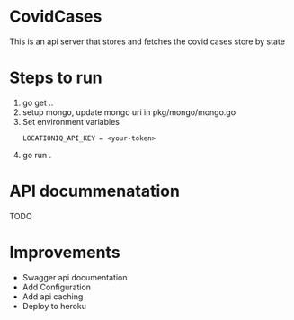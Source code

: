# CovidCases
This is an api server that stores and fetches the covid cases store by state

# Steps to run
1. go get ..
2. setup mongo, update mongo uri in pkg/mongo/mongo.go
3. Set environment variables
    ```
    LOCATIONIQ_API_KEY = <your-token>
    ```
5. go run . 

# API docummenatation
TODO



# Improvements
 * Swagger api documentation
 * Add Configuration 
 * Add api caching
 * Deploy to heroku

